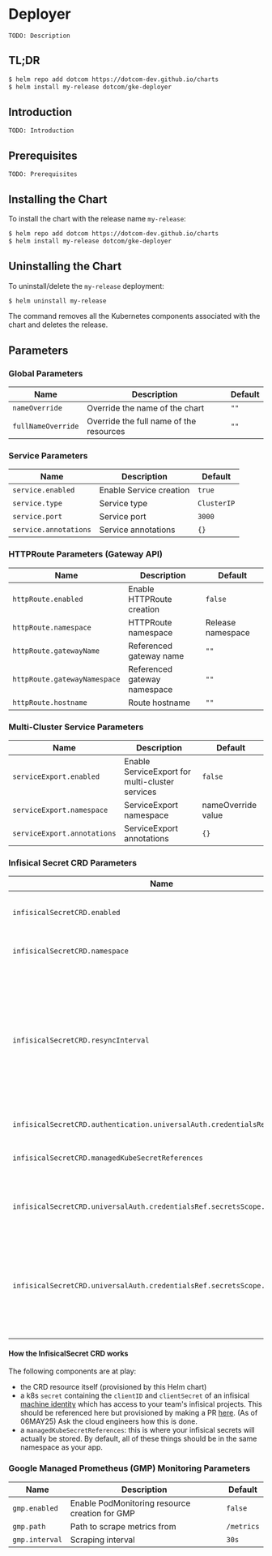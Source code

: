 # Deployer

`TODO: Description`

## TL;DR

```bash
$ helm repo add dotcom https://dotcom-dev.github.io/charts
$ helm install my-release dotcom/gke-deployer
```

## Introduction

`TODO: Introduction`

## Prerequisites

`TODO: Prerequisites`

## Installing the Chart

To install the chart with the release name `my-release`:

```bash
$ helm repo add dotcom https://dotcom-dev.github.io/charts
$ helm install my-release dotcom/gke-deployer
```

## Uninstalling the Chart

To uninstall/delete the `my-release` deployment:

```bash
$ helm uninstall my-release
```

The command removes all the Kubernetes components associated with the chart and deletes the release.

## Parameters

### Global Parameters


| Name                | Description                                  | Default         |
|---------------------|----------------------------------------------|-----------------|
| `nameOverride`      | Override the name of the chart               | `""`            |
| `fullNameOverride`  | Override the full name of the resources      | `""`            |


### Service Parameters


| Name                  | Description             | Default     |
|-----------------------|-------------------------|-------------|
| `service.enabled`     | Enable Service creation | `true`      |
| `service.type`        | Service type            | `ClusterIP` |
| `service.port`        | Service port            | `3000`      |
| `service.annotations` | Service annotations     | `{}`        |


### HTTPRoute Parameters (Gateway API)

| Name                         | Description                  | Default           |
|------------------------------|------------------------------|-------------------|
| `httpRoute.enabled`          | Enable HTTPRoute creation    | `false`           |
| `httpRoute.namespace`        | HTTPRoute namespace          | Release namespace |
| `httpRoute.gatewayName`      | Referenced gateway name      | `""`              |
| `httpRoute.gatewayNamespace` | Referenced gateway namespace | `""`              |
| `httpRoute.hostname`         | Route hostname               | `""`              |


### Multi-Cluster Service Parameters


| Name                        | Description                                     | Default            |
|-----------------------------|-------------------------------------------------|--------------------|
| `serviceExport.enabled`     | Enable ServiceExport for multi-cluster services | `false`            |
| `serviceExport.namespace`   | ServiceExport namespace                         | nameOverride value |
| `serviceExport.annotations` | ServiceExport annotations                       | `{}`               |


### Infisical Secret CRD Parameters


| Name                                                                       | Description                                                                                                                             | Default           |
|----------------------------------------------------------------------------|-----------------------------------------------------------------------------------------------------------------------------------------|-------------------|
| `infisicalSecretCRD.enabled`                                               | Enable Infisical Secret CRD creation                                                                                                    | `false`           |
| `infisicalSecretCRD.namespace`                                             | Infisical Secret CRD namespace                                                                                                          | Release namespace |
| `infisicalSecretCRD.resyncInterval`                                        | Secret resync interval in seconds - we only recommend going to very low values for debugging the auth flow of your infisical secret CRD | `60`              |
| `infisicalSecretCRD.authentication.universalAuth.credentialsRef`           | Credentials reference                                                                                                                   | `{}`              |
| `infisicalSecretCRD.managedKubeSecretReferences`                           | Managed Kubernetes secret references                                                                                                    | `[]`              |
| `infisicalSecretCRD.universalAuth.credentialsRef.secretsScope.envSlug`     | slug of the environment within your infisical project                                                                                   | `"dev"`           |
| `infisicalSecretCRD.universalAuth.credentialsRef.secretsScope.projectSlug` | slug of your infisical project. You can get it from the "project Settings" tab in the infisical web UI                                  | `"dev"`           |



#### How the InfisicalSecret CRD works

The following components are at play:
- the CRD resource itself (provisioned by this Helm chart) 
- a k8s `secret` containing the `clientID` and `clientSecret` of an infisical [machine identity](https://infisical.com/docs/documentation/platform/identities/machine-identities) which has access to your team's infisical projects. This should be referenced here but provisioned by making a PR [here](https://github.com/dotcom-dev/gowish-infrastructure/blob/main/tf_new_setup/2-projects/gowish_devx/terraform.tfvars). (As of 06MAY25) Ask the cloud engineers how this is done.
- a `managedKubeSecretReferences`: this is where your infisical secrets will actually be stored.
By default, all of these things should be in the same namespace as your app.


### Google Managed Prometheus (GMP) Monitoring Parameters

| Name           | Description                                              | Default    |
|----------------|----------------------------------------------------------|------------|
| `gmp.enabled`  | Enable PodMonitoring resource creation for GMP           | `false`    |
| `gmp.path`     | Path to scrape metrics from                              | `/metrics` |
| `gmp.interval` | Scraping interval                                        | `30s`      |
